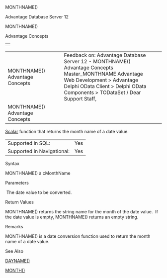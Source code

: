 MONTHNAME()




Advantage Database Server 12  

MONTHNAME()

Advantage Concepts

|  |
| --- |
|  |

|  |  |  |  |  |
| --- | --- | --- | --- | --- |
| MONTHNAME()  Advantage Concepts |  |  | Feedback on: Advantage Database Server 12 - MONTHNAME() Advantage Concepts Master\_MONTHNAME Advantage Web Development > Advantage Delphi OData Client > Delphi OData Components > TODataSet / Dear Support Staff, |  |
| MONTHNAME()  Advantage Concepts |  |  |  |  |

[Scalar](master_supported_scalar_functions.htm) function that returns the month name of a date value.

|  |  |
| --- | --- |
| Supported in SQL: | Yes |
| Supported in Navigational: | Yes |

Syntax

MONTHNAME(<dDate>) à cMonthName

Parameters

<dDate>  The date value to be converted.

Return Values

MONTHNAME() returns the string name for the month of the date value.  If the date value is empty, MONTHNAME() returns an empty string.

Remarks

MONTHNAME() is a date conversion function used to return the month name of a date value.

See Also

[DAYNAME()](master_dayname.htm)

[MONTH()](master_month.htm)